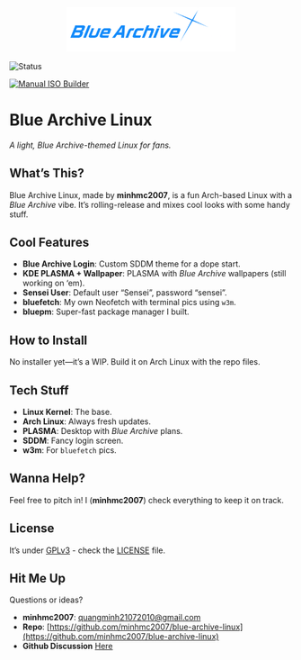 <div align="center">
  <img src="/BlueArchiveLinux.png" alt="Blue Archive Linux Logo" width="300"/>
</div>

![Status](https://img.shields.io/badge/Status-Beta-red)  

[![Manual ISO Builder](https://github.com/minhmc2007/Blue-Archive-Linux/actions/workflows/Test-build.yml/badge.svg)](https://github.com/minhmc2007/Blue-Archive-Linux/actions/workflows/Test-build.yml)

# Blue Archive Linux

*A light, Blue Archive-themed Linux for fans.*

## What’s This?

Blue Archive Linux, made by **minhmc2007**, is a fun Arch-based Linux with a *Blue Archive* vibe. It’s rolling-release and mixes cool looks with some handy stuff.

## Cool Features

- **Blue Archive Login**: Custom SDDM theme for a dope start.
- **KDE PLASMA  + Wallpaper**: PLASMA  with *Blue Archive* wallpapers (still working on ‘em).
- **Sensei User**: Default user “Sensei”, password “sensei”.
- **bluefetch**: My own Neofetch with terminal pics using `w3m`.
- **bluepm**: Super-fast package manager I built.

## How to Install

No installer yet—it’s a WIP. Build it on Arch Linux with the repo files.

## Tech Stuff

- **Linux Kernel**: The base.
- **Arch Linux**: Always fresh updates.
- **PLASMA**: Desktop with *Blue Archive* plans.
- **SDDM**: Fancy login screen.
- **w3m**: For `bluefetch` pics.

## Wanna Help?

Feel free to pitch in! I (**minhmc2007**) check everything to keep it on track.

## License

It’s under [GPLv3](LICENSE) - check the [LICENSE](LICENSE) file.

## Hit Me Up

Questions or ideas?  
- **minhmc2007**: [quangminh21072010@gmail.com](mailto:quangminh21072010@gmail.com)  
- **Repo**: [https://github.com/minhmc2007/blue-archive-linux](https://github.com/minhmc2007/blue-archive-linux)
- **Github Discussion**
[Here](https://github.com/minhmc2007/Blue-Archive-Linux/discussion)
